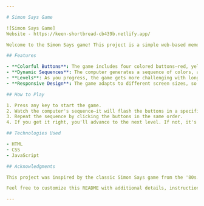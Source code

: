 ```yaml
---

# Simon Says Game

![Simon Says Game]
Website - https://keen-shortbread-cb439b.netlify.app/

Welcome to the Simon Says game! This project is a simple web-based memory game where players need to repeat a sequence of colors. It's a fun way to challenge your memory skills and enjoy some retro gaming vibes.

## Features

- **Colorful Buttons**: The game includes four colored buttons—red, yellow, green, and purple.
- **Dynamic Sequences**: The computer generates a sequence of colors, and players must replicate it.
- **Levels**: As you progress, the game gets more challenging with longer sequences.
- **Responsive Design**: The game adapts to different screen sizes, so you can play on desktop or mobile.

## How to Play

1. Press any key to start the game.
2. Watch the computer's sequence—it will flash the buttons in a specific order.
3. Repeat the sequence by clicking the buttons in the same order.
4. If you get it right, you'll advance to the next level. If not, it's game over!

## Technologies Used

- HTML
- CSS
- JavaScript

## Acknowledgments

This project was inspired by the classic Simon Says game from the '80s.

Feel free to customize this README with additional details, instructions, or any other information you'd like to share. Happy gaming! 🎮🌟

---
```

